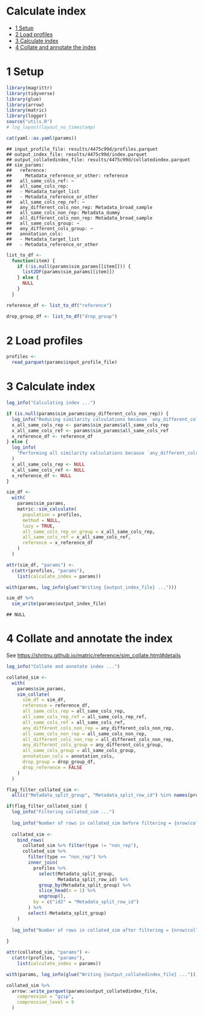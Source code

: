 Calculate index
================

- <a href="#1-setup" id="toc-1-setup">1 Setup</a>
- <a href="#2-load-profiles" id="toc-2-load-profiles">2 Load profiles</a>
- <a href="#3-calculate-index" id="toc-3-calculate-index">3 Calculate
  index</a>
- <a href="#4-collate-and-annotate-the-index"
  id="toc-4-collate-and-annotate-the-index">4 Collate and annotate the
  index</a>

# 1 Setup

``` r
library(magrittr)
library(tidyverse)
library(glue)
library(arrow)
library(matric)
library(logger)
source("utils.R")
# log_layout(layout_no_timestamp)
```

``` r
cat(yaml::as.yaml(params))
```

    ## input_profile_file: results/4475c99d/profiles.parquet
    ## output_index_file: results/4475c99d/index.parquet
    ## output_collatedindex_file: results/4475c99d/collatedindex.parquet
    ## sim_params:
    ##   reference:
    ##     Metadata_reference_or_other: reference
    ##   all_same_cols_ref: ~
    ##   all_same_cols_rep:
    ##   - Metadata_target_list
    ##   - Metadata_reference_or_other
    ##   all_same_cols_rep_ref: ~
    ##   any_different_cols_non_rep: Metadata_broad_sample
    ##   all_same_cols_non_rep: Metadata_dummy
    ##   all_different_cols_non_rep: Metadata_broad_sample
    ##   all_same_cols_group: ~
    ##   any_different_cols_group: ~
    ##   annotation_cols:
    ##   - Metadata_target_list
    ##   - Metadata_reference_or_other

``` r
list_to_df <-
  function(item) {
    if (!is.null(params$sim_params[[item]])) {
      list2DF(params$sim_params[[item]])
    } else {
      NULL
    }
  }

reference_df <- list_to_df("reference")

drop_group_df <- list_to_df("drop_group")
```

# 2 Load profiles

``` r
profiles <-
  read_parquet(params$input_profile_file)
```

# 3 Calculate index

``` r
log_info("Calculating index ...")

if (is.null(params$sim_params$any_different_cols_non_rep)) {
  log_info("Reducing similarity calculations because `any_different_cols_non_rep` is NULL ...")
  x_all_same_cols_rep <- params$sim_params$all_same_cols_rep
  x_all_same_cols_ref <- params$sim_params$all_same_cols_ref
  x_reference_df <- reference_df
} else {
  log_info(
    "Performing all similarity calculations because `any_different_cols_non_rep` is not NULL ..."
  )
  x_all_same_cols_rep <- NULL
  x_all_same_cols_ref <- NULL
  x_reference_df <- NULL
}

sim_df <-
  with(
    params$sim_params,
    matric::sim_calculate(
      population = profiles,
      method = NULL,
      lazy = TRUE,
      all_same_cols_rep_or_group = x_all_same_cols_rep,
      all_same_cols_ref = x_all_same_cols_ref,
      reference = x_reference_df
    )
  )
```

``` r
attr(sim_df, "params") <-
  c(attr(profiles, "params"),
    list(calculate_index = params))
```

``` r
with(params, log_info(glue("Writing {output_index_file} ...")))

sim_df %>%
  sim_write(params$output_index_file)
```

    ## NULL

# 4 Collate and annotate the index

See <https://shntnu.github.io/matric/reference/sim_collate.html#details>

``` r
log_info("Collate and annotate index ...")

collated_sim <-
  with(
    params$sim_params,
    sim_collate(
      sim_df = sim_df,
      reference = reference_df,
      all_same_cols_rep = all_same_cols_rep,
      all_same_cols_rep_ref = all_same_cols_rep_ref,
      all_same_cols_ref = all_same_cols_ref,
      any_different_cols_non_rep = any_different_cols_non_rep,
      all_same_cols_non_rep = all_same_cols_non_rep,
      all_different_cols_non_rep = all_different_cols_non_rep,
      any_different_cols_group = any_different_cols_group,
      all_same_cols_group = all_same_cols_group,
      annotation_cols = annotation_cols,
      drop_group = drop_group_df,
      drop_reference = FALSE
    )
  )
```

``` r
flag_filter_collated_sim <- 
  all(c("Metadata_split_group", "Metadata_split_row_id") %in% names(profiles))

if(flag_filter_collated_sim) {
  log_info("Filtering collated_sim ...")
  
  log_info("Number of rows in collated_sim before filtering = {nrow(collated_sim)}")
  
  collated_sim <-
    bind_rows(
      collated_sim %>% filter(type != "non_rep"),
      collated_sim %>%
        filter(type == "non_rep") %>%
        inner_join(
          profiles %>%
            select(Metadata_split_group,
                   Metadata_split_row_id) %>%
            group_by(Metadata_split_group) %>%
            slice_head(n = 1) %>%
            ungroup(),
          by = c("id2" = "Metadata_split_row_id")
        ) %>%
        select(-Metadata_split_group)
    )
  
  log_info("Number of rows in collated_sim after filtering = {nrow(collated_sim)}")
  
}
```

``` r
attr(collated_sim, "params") <-
  c(attr(profiles, "params"),
    list(calculate_index = params))
```

``` r
with(params, log_info(glue("Writing {output_collatedindex_file} ...")))

collated_sim %>%
  arrow::write_parquet(params$output_collatedindex_file,
    compression = "gzip",
    compression_level = 9
  )
```
